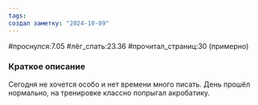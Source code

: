 ```yaml
---
tags: 
создал заметку: "2024-10-09"
---
```

#проснулся:7.05
#лёг_спать:23.36
#прочитал_страниц:30 (примерно)
### Краткое описание
Сегодня не хочется особо и нет времени много писать. День прошёл нормально, на тренировке классно попрыгал акробатику.